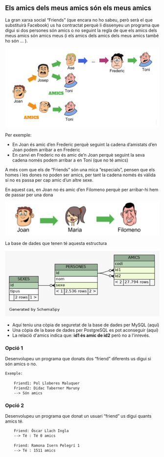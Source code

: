 ## Els amics dels meus amics són els meus amics

La gran xarxa social “Friends” (que encara no ho sabeu, però serà el que substituirà Facebook) us ha contractat perquè li dissenyeu un programa que digui si dos persones són amics o no seguint la regla de que els amics dels meus amics són amics meus (i els amics dels amics dels meus amics també ho són … ).

![Arbre](imatges/friends0.png)

Per exemple:

* En Joan és amic d’en Frederic perquè seguint la cadena d’amistats d’en Joan podem arribar a en Frederic
* En canvi en Frederic no és amic de’n Joan perquè seguint la seva cadena només podem arribar a en Toni (que no té amics)

A més com que els de “Friends” són una mica “especials”, pensen que els homes i les dones no poden ser amics, per tant la cadena només és vàlida si no es passa per cap amic d’un altre sexe.

En aquest cas, en Joan no és amic d’en Filomeno perquè per arribar-hi hem de passar per una dona

![No Sex](imatges/friends1.png)

La base de dades que tenen té aquesta estructura

![BDD](imatges/friends2.png)

* Aquí teniu una còpia de seguretat de la base de dades per MySQL (aquí)
* Una còpia de la base de dades per PostgreSQL es pot aconseguir (aquí)
* La relació d'amics indica que: **id1 és amic de id2** però no a l'inrevés.

### Opció 1

Desenvolupeu un programa que donats dos “friend” diferents us digui si són amics o no.

    Exemple:

        Friend1: Pol Lloberes Maluquer
        Friend2: Didac Taberner Maruny
        --> Són amics

### Opció 2

Desenvolupeu un programa que donat un usuari “friend” us digui quants amics té.

        Friend: Òscar Llach Ingla
        --> Té : Té 0 amics

        Friend: Ramona Isern Pelegrí 1
        --> Té : 1511 amics
